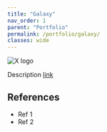 ```yaml
---
title: "Galaxy"
nav_order: 1
parent: "Portfolio"
permalink: /portfolio/galaxy/
classes: wide
---
```


<div style="display: flex; align-items: center; gap: 1em; margin-bottom: 1em;">
  <img src="{{ '/assets/images/galaxy.png' | relative_url }}" alt="X logo" style="height: auto;">
  <h2 style="margin: 0;"></h2>
</div>

Description [link]() 

## References

* Ref 1
* Ref 2